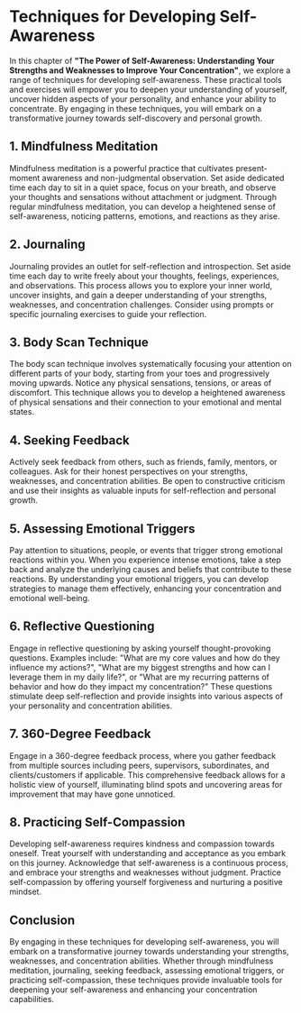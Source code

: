 Techniques for Developing Self-Awareness
=================================================

In this chapter of **"The Power of Self-Awareness: Understanding Your Strengths and Weaknesses to Improve Your Concentration"**, we explore a range of techniques for developing self-awareness. These practical tools and exercises will empower you to deepen your understanding of yourself, uncover hidden aspects of your personality, and enhance your ability to concentrate. By engaging in these techniques, you will embark on a transformative journey towards self-discovery and personal growth.

**1. Mindfulness Meditation**
-----------------------------

Mindfulness meditation is a powerful practice that cultivates present-moment awareness and non-judgmental observation. Set aside dedicated time each day to sit in a quiet space, focus on your breath, and observe your thoughts and sensations without attachment or judgment. Through regular mindfulness meditation, you can develop a heightened sense of self-awareness, noticing patterns, emotions, and reactions as they arise.

**2. Journaling**
-----------------

Journaling provides an outlet for self-reflection and introspection. Set aside time each day to write freely about your thoughts, feelings, experiences, and observations. This process allows you to explore your inner world, uncover insights, and gain a deeper understanding of your strengths, weaknesses, and concentration challenges. Consider using prompts or specific journaling exercises to guide your reflection.

**3. Body Scan Technique**
--------------------------

The body scan technique involves systematically focusing your attention on different parts of your body, starting from your toes and progressively moving upwards. Notice any physical sensations, tensions, or areas of discomfort. This technique allows you to develop a heightened awareness of physical sensations and their connection to your emotional and mental states.

**4. Seeking Feedback**
-----------------------

Actively seek feedback from others, such as friends, family, mentors, or colleagues. Ask for their honest perspectives on your strengths, weaknesses, and concentration abilities. Be open to constructive criticism and use their insights as valuable inputs for self-reflection and personal growth.

**5. Assessing Emotional Triggers**
-----------------------------------

Pay attention to situations, people, or events that trigger strong emotional reactions within you. When you experience intense emotions, take a step back and analyze the underlying causes and beliefs that contribute to these reactions. By understanding your emotional triggers, you can develop strategies to manage them effectively, enhancing your concentration and emotional well-being.

**6. Reflective Questioning**
-----------------------------

Engage in reflective questioning by asking yourself thought-provoking questions. Examples include: "What are my core values and how do they influence my actions?", "What are my biggest strengths and how can I leverage them in my daily life?", or "What are my recurring patterns of behavior and how do they impact my concentration?" These questions stimulate deep self-reflection and provide insights into various aspects of your personality and concentration abilities.

**7. 360-Degree Feedback**
--------------------------

Engage in a 360-degree feedback process, where you gather feedback from multiple sources including peers, supervisors, subordinates, and clients/customers if applicable. This comprehensive feedback allows for a holistic view of yourself, illuminating blind spots and uncovering areas for improvement that may have gone unnoticed.

**8. Practicing Self-Compassion**
---------------------------------

Developing self-awareness requires kindness and compassion towards oneself. Treat yourself with understanding and acceptance as you embark on this journey. Acknowledge that self-awareness is a continuous process, and embrace your strengths and weaknesses without judgment. Practice self-compassion by offering yourself forgiveness and nurturing a positive mindset.

**Conclusion**
--------------

By engaging in these techniques for developing self-awareness, you will embark on a transformative journey towards understanding your strengths, weaknesses, and concentration abilities. Whether through mindfulness meditation, journaling, seeking feedback, assessing emotional triggers, or practicing self-compassion, these techniques provide invaluable tools for deepening your self-awareness and enhancing your concentration capabilities.

